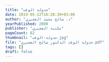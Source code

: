 ```yaml
---
title: "جدولة الوقت"
date: 2019-05-22T16:28:39+03:00
author: "د. صالح محمد العجيري"
yearPublished: 2000
publisher: "مكتبة العجيري"
pageCount: 82
thumbnail: "جدولة-الوقت.jpg"
file: "جدولة الوقت الدكتور صالح العجيري.pdf"
tags: []
draft: false
---
```

